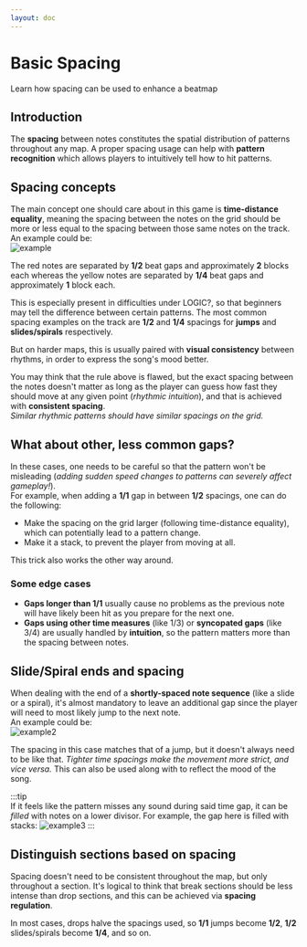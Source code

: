 ```yaml
---
layout: doc
---
```


# Basic Spacing
Learn how spacing can be used to enhance a beatmap

## Introduction
The **spacing** between notes constitutes the spatial distribution of patterns throughout any map.
A proper spacing usage can help with **pattern recognition** which allows players to intuitively tell how to hit patterns.

## Spacing concepts
The main concept one should care about in this game is **time-distance equality**, meaning the spacing between the notes
on the grid should be more or less equal to the spacing between those same notes on the track.  
An example could be:  
![example](/src/map/spacing1.jpg)

The red notes are separated by **1/2** beat gaps and approximately **2** blocks each
whereas the yellow notes are separated by **1/4** beat gaps and approximately **1** block each.

This is especially present in difficulties under LOGIC?, so that beginners may tell the difference between certain patterns.
The most common spacing examples on the track are **1/2** and **1/4** spacings for **jumps** and **slides/spirals** respectively.

But on harder maps, this is usually paired with **visual consistency** between rhythms, in order to express the song's mood better.

You may think that the rule above is flawed, but the exact spacing between the notes doesn't matter as long as the player can guess
how fast they should move at any given point (_rhythmic intuition_), and that is achieved with **consistent spacing**.  
_Similar rhythmic patterns should have similar spacings on the grid._

## What about other, less common gaps?
In these cases, one needs to be careful so that the pattern won't be misleading
(_adding sudden speed changes to patterns can severely affect gameplay!_).   
For example, when adding a **1/1** gap in between **1/2** spacings, one can do the following:
- Make the spacing on the grid larger (following time-distance equality), which can potentially lead to a pattern change.
- Make it a stack, to prevent the player from moving at all.

This trick also works the other way around.

### Some edge cases
- **Gaps longer than 1/1** usually cause no problems as the previous note
  will have likely been hit as you prepare for the next one.
- **Gaps using other time measures** (like 1/3) or **syncopated gaps** (like 3/4) are usually handled by **intuition**,
  so the pattern matters more than the spacing between notes.

## Slide/Spiral ends and spacing
When dealing with the end of a **shortly-spaced note sequence** (like a slide or a spiral),
it's almost mandatory to leave an additional gap since the player will need to most likely jump to the next note.  
An example could be:  
![example2](/src/map/spacing2.jpg)

The spacing in this case matches that of a jump, but it doesn't always need to be like that.
_Tighter time spacings make the movement more strict, and vice versa._
This can also be used along with to reflect the mood of the song.

:::tip  
If it feels like the pattern misses any sound during said time gap, it can be _filled_ with notes on a lower divisor.
For example, the gap here is filled with stacks:
![example3](/src/map/spacing3.jpg)
:::

## Distinguish sections based on spacing
Spacing doesn't need to be consistent throughout the map, but only throughout a section.
It's logical to think that break sections should be less intense than drop sections,
and this can be achieved via **spacing regulation**.

In most cases, drops halve the spacings used, so **1/1** jumps become **1/2**, **1/2** slides/spirals become **1/4**,
and so on.

